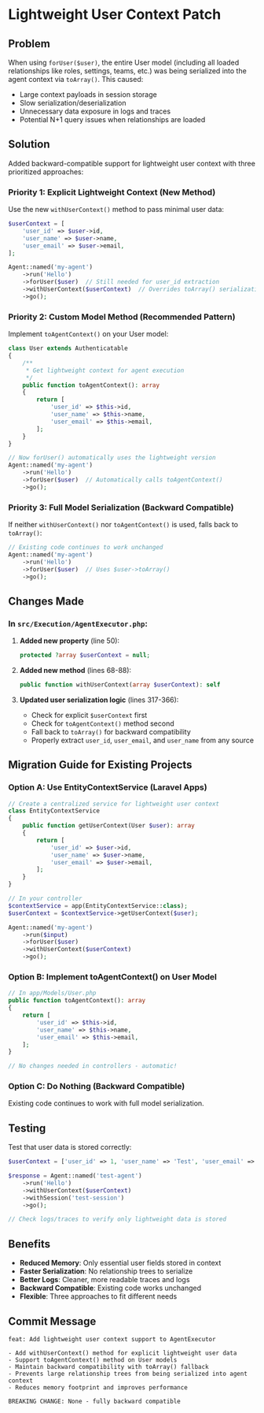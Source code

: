 # Lightweight User Context Patch

## Problem
When using `forUser($user)`, the entire User model (including all loaded relationships like roles, settings, teams, etc.) was being serialized into the agent context via `toArray()`. This caused:
- Large context payloads in session storage
- Slow serialization/deserialization
- Unnecessary data exposure in logs and traces
- Potential N+1 query issues when relationships are loaded

## Solution
Added backward-compatible support for lightweight user context with three prioritized approaches:

### Priority 1: Explicit Lightweight Context (New Method)
Use the new `withUserContext()` method to pass minimal user data:

```php
$userContext = [
    'user_id' => $user->id,
    'user_name' => $user->name,
    'user_email' => $user->email,
];

Agent::named('my-agent')
    ->run('Hello')
    ->forUser($user)  // Still needed for user_id extraction
    ->withUserContext($userContext)  // Overrides toArray() serialization
    ->go();
```

### Priority 2: Custom Model Method (Recommended Pattern)
Implement `toAgentContext()` on your User model:

```php
class User extends Authenticatable
{
    /**
     * Get lightweight context for agent execution
     */
    public function toAgentContext(): array
    {
        return [
            'user_id' => $this->id,
            'user_name' => $this->name,
            'user_email' => $this->email,
        ];
    }
}

// Now forUser() automatically uses the lightweight version
Agent::named('my-agent')
    ->run('Hello')
    ->forUser($user)  // Automatically calls toAgentContext()
    ->go();
```

### Priority 3: Full Model Serialization (Backward Compatible)
If neither `withUserContext()` nor `toAgentContext()` is used, falls back to `toArray()`:

```php
// Existing code continues to work unchanged
Agent::named('my-agent')
    ->run('Hello')
    ->forUser($user)  // Uses $user->toArray()
    ->go();
```

## Changes Made

### In `src/Execution/AgentExecutor.php`:

1. **Added new property** (line 50):
   ```php
   protected ?array $userContext = null;
   ```

2. **Added new method** (lines 68-88):
   ```php
   public function withUserContext(array $userContext): self
   ```

3. **Updated user serialization logic** (lines 317-366):
   - Check for explicit `$userContext` first
   - Check for `toAgentContext()` method second
   - Fall back to `toArray()` for backward compatibility
   - Properly extract `user_id`, `user_email`, and `user_name` from any source

## Migration Guide for Existing Projects

### Option A: Use EntityContextService (Laravel Apps)
```php
// Create a centralized service for lightweight user context
class EntityContextService
{
    public function getUserContext(User $user): array
    {
        return [
            'user_id' => $user->id,
            'user_name' => $user->name,
            'user_email' => $user->email,
        ];
    }
}

// In your controller
$contextService = app(EntityContextService::class);
$userContext = $contextService->getUserContext($user);

Agent::named('my-agent')
    ->run($input)
    ->forUser($user)
    ->withUserContext($userContext)
    ->go();
```

### Option B: Implement toAgentContext() on User Model
```php
// In app/Models/User.php
public function toAgentContext(): array
{
    return [
        'user_id' => $this->id,
        'user_name' => $this->name,
        'user_email' => $this->email,
    ];
}

// No changes needed in controllers - automatic!
```

### Option C: Do Nothing (Backward Compatible)
Existing code continues to work with full model serialization.

## Testing

Test that user data is stored correctly:

```php
$userContext = ['user_id' => 1, 'user_name' => 'Test', 'user_email' => 'test@example.com'];

$response = Agent::named('test-agent')
    ->run('Hello')
    ->withUserContext($userContext)
    ->withSession('test-session')
    ->go();

// Check logs/traces to verify only lightweight data is stored
```

## Benefits

- **Reduced Memory**: Only essential user fields stored in context
- **Faster Serialization**: No relationship trees to serialize
- **Better Logs**: Cleaner, more readable traces and logs
- **Backward Compatible**: Existing code works unchanged
- **Flexible**: Three approaches to fit different needs

## Commit Message

```
feat: Add lightweight user context support to AgentExecutor

- Add withUserContext() method for explicit lightweight user data
- Support toAgentContext() method on User models
- Maintain backward compatibility with toArray() fallback
- Prevents large relationship trees from being serialized into agent context
- Reduces memory footprint and improves performance

BREAKING CHANGE: None - fully backward compatible
```
